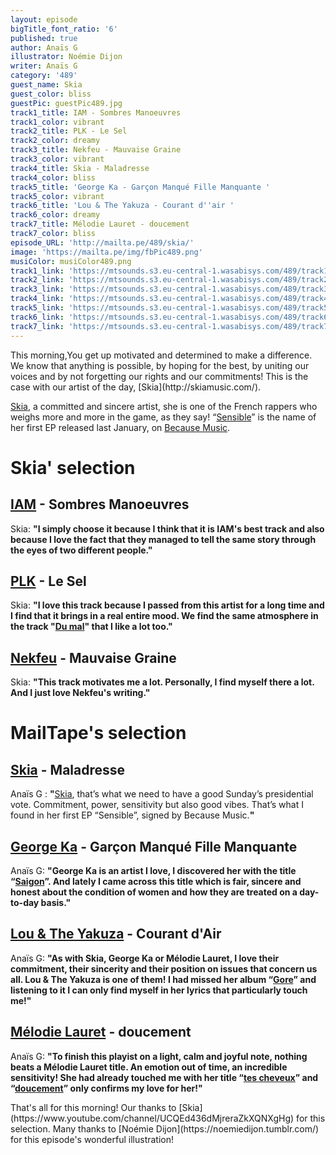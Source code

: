 ```yaml
---
layout: episode
bigTitle_font_ratio: '6'
published: true
author: Anaïs G
illustrator: Noémie Dijon
writer: Anaïs G
category: '489'
guest_name: Skia
guest_color: bliss
guestPic: guestPic489.jpg
track1_title: IAM - Sombres Manoeuvres
track1_color: vibrant
track2_title: PLK - Le Sel
track2_color: dreamy
track3_title: Nekfeu - Mauvaise Graine
track3_color: vibrant
track4_title: Skia - Maladresse
track4_color: bliss
track5_title: 'George Ka - Garçon Manqué Fille Manquante '
track5_color: vibrant
track6_title: 'Lou & The Yakuza - Courant d''air '
track6_color: dreamy
track7_title: Mélodie Lauret - doucement
track7_color: bliss
episode_URL: 'http://mailta.pe/489/skia/'
image: 'https://mailta.pe/img/fbPic489.png'
musiColor: musiColor489.png
track1_link: 'https://mtsounds.s3.eu-central-1.wasabisys.com/489/track1.mp3'
track2_link: 'https://mtsounds.s3.eu-central-1.wasabisys.com/489/track2.mp3'
track3_link: 'https://mtsounds.s3.eu-central-1.wasabisys.com/489/track3.mp3'
track4_link: 'https://mtsounds.s3.eu-central-1.wasabisys.com/489/track4.mp3'
track5_link: 'https://mtsounds.s3.eu-central-1.wasabisys.com/489/track5.mp3'
track6_link: 'https://mtsounds.s3.eu-central-1.wasabisys.com/489/track6.mp3'
track7_link: 'https://mtsounds.s3.eu-central-1.wasabisys.com/489/track7.mp3'
---
```

<p id="introduction">This morning,You get up motivated and determined to make a difference. We know that anything is possible, by hoping for the best, by uniting our voices and by not forgetting our rights and our commitments! This is the case with our artist of the day, [Skia](http://skiamusic.com/).

[Skia](https://www.facebook.com/SkiaOn/), a committed and sincere artist, she is one of the French rappers who weighs more and more in the game, as they say! “[Sensible](https://www.youtube.com/watch?v=NW1QvC-i2Rw&list=OLAK5uy_nDoW1akljEaBXktJ6jEMNipSswSMVSBXE)” is the name of her first EP released last January, on [Because Music](http://www.because.tv/).
</p>

# Skia' selection

## [IAM](https://www.be-shop.fr/) - Sombres Manoeuvres
Skia: **"**I simply choose it because I think that it is IAM's best track and also because I love the fact that they managed to tell the same story through the eyes of two different people.**"**

## [PLK](https://www.facebook.com/plkrappeur) - Le Sel
Skia: **"**I love this track because I passed from this artist for a long time and I find that it brings in a real entire mood. We find the same atmosphere in the track "[Du mal](https://www.youtube.com/watch?v=Y-CToo2ne78)" that I like a lot too.**"**

## [Nekfeu](https://www.instagram.com/neklefeu/) - Mauvaise Graine
Skia: **"**This track motivates me a lot. Personally, I find myself there a lot. And I just love Nekfeu's writing.**"**

# MailTape's selection

## [Skia](http://skiamusic.com/) - Maladresse
Anaïs G : **"**[Skia](https://www.facebook.com/SkiaOn/), that’s what we need to have a good Sunday’s presidential vote. Commitment, power, sensitivity but also good vibes. That’s what I found in her first EP “Sensible”, signed by Because Music.**"**  

## [George Ka](https://www.facebook.com/georgekamusique/) - Garçon Manqué Fille Manquante
Anaïs G: **"**George Ka is an artist I love, I discovered her with the title “[Saigon](https://www.youtube.com/watch?v=To5wgj9mMnQ)”. And lately I came across this title which is fair, sincere and honest about the condition of women and how they are treated on a day-to-day basis.**"**

## [Lou & The Yakuza](https://www.facebook.com/LousAndTheYakuza/) - Courant d'Air
Anaïs G: **"**As with Skia, George Ka or Mélodie Lauret, I love their commitment, their sincerity and their position on issues that concern us all. Lou & The Yakuza is one of them! I had missed her album “[Gore](https://www.lousandtheyakuza.com/)” and listening to it I can only find myself in her lyrics that particularly touch me!**"**

## [Mélodie Lauret](https://www.facebook.com/melodielauretoff/) - doucement
Anaïs G: **"**To finish this playist on a light, calm and joyful note, nothing beats a Mélodie Lauret title. An emotion out of time, an incredible sensitivity! She had already touched me with her title “[tes cheveux](https://www.youtube.com/watch?v=CafuxD4lYl4)” and “[doucement](https://www.youtube.com/watch?v=0yUEApBG2SU)” only confirms my love for her!**"**

<p id="outroduction">That's all for this morning! Our thanks to [Skia](https://www.youtube.com/channel/UCQEd436dMjreraZkXQNXgHg) for this  selection. Many thanks to [Noémie Dijon](https://noemiedijon.tumblr.com/) for this episode's wonderful illustration!</p>
